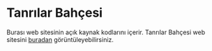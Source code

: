 # Tanrılar Bahçesi
<p>Burası web sitesinin açık kaynak kodlarını içerir. Tanrılar Bahçesi web sitesini <a href="https://tanrilarbahcesi.com/">buradan</a> görüntüleyebilirsiniz.</p>
